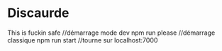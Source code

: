 # Discaurde
This is fuckin safe
//démarrage mode dev
npm run please 
//démarrage classique
npm run start
//tourne sur localhost:7000
